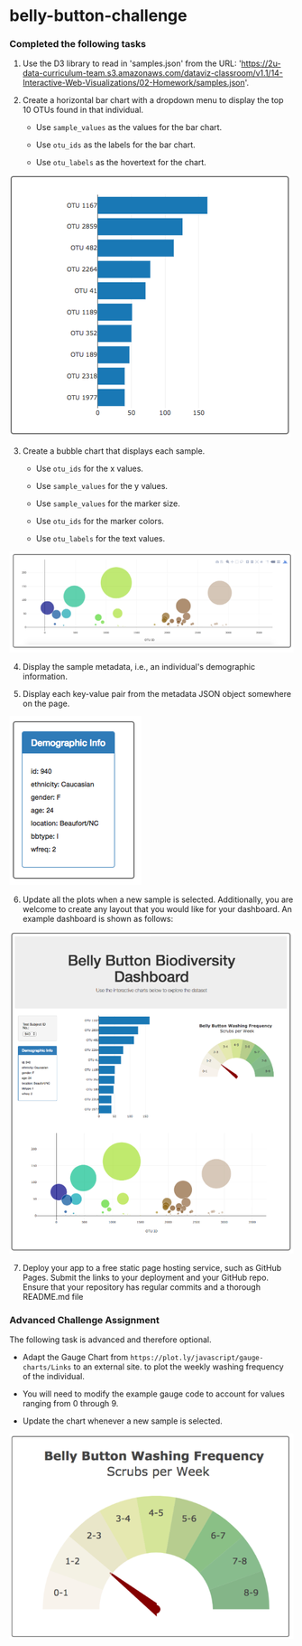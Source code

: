 # belly-button-challenge

### Completed the following tasks

1. Use the D3 library to read in 'samples.json' from the URL:
'https://2u-data-curriculum-team.s3.amazonaws.com/dataviz-classroom/v1.1/14-Interactive-Web-Visualizations/02-Homework/samples.json'.

2. Create a horizontal bar chart with a dropdown menu to display the top 10 OTUs found in that individual.

    - Use `sample_values` as the values for the bar chart.

    - Use `otu_ids` as the labels for the bar chart.

    - Use `otu_labels` as the hovertext for the chart.

![alt text](images/Image1.PNG)

3. Create a bubble chart that displays each sample.

    - Use `otu_ids` for the x values.

    - Use `sample_values` for the y values.

    - Use `sample_values` for the marker size.

    - Use `otu_ids` for the marker colors.

    - Use `otu_labels` for the text values.

![alt text](images/Image2.PNG)

4. Display the sample metadata, i.e., an individual's demographic information.

5. Display each key-value pair from the metadata JSON object somewhere on the page.

![alt text](images/Image3.PNG)

6. Update all the plots when a new sample is selected. Additionally, you are welcome to create any layout that you would like for your dashboard. An example dashboard is shown as follows:

![alt text](images/Image4.PNG)

7. Deploy your app to a free static page hosting service, such as GitHub Pages. Submit the links to your deployment and your GitHub repo. Ensure that your repository has regular commits and a thorough README.md file

### Advanced Challenge Assignment
The following task is advanced and therefore optional.

- Adapt the Gauge Chart from `https://plot.ly/javascript/gauge-charts/Links` to an external site. to plot the weekly washing frequency of the individual.

- You will need to modify the example gauge code to account for values ranging from 0 through 9.

- Update the chart whenever a new sample is selected.

![alt text](images/Image5.PNG)
